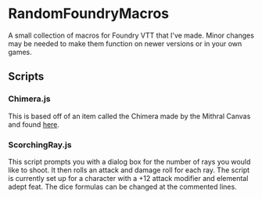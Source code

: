 # RandomFoundryMacros
A small collection of macros for Foundry VTT that I've made. Minor changes may be needed to make them function on newer versions or in your own games.
## Scripts
### Chimera.js
This is based off of an item called the Chimera made by the Mithral Canvas and found [here](https://www.reddit.com/r/DnDHomebrew/comments/1218hxr/ocart_the_chimera_firearm_the_mithral_canvas_5e/).
### ScorchingRay.js
This script prompts you with a dialog box for the number of rays you would like to shoot. It then rolls an attack and damage roll for each ray. The script is currently set up for a character with a +12 attack modifier and elemental adept feat. The dice formulas can be changed at the commented lines.
